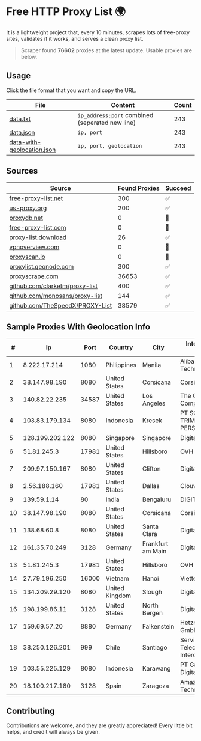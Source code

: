 
# Free HTTP Proxy List 🌍

It is a lightweight project that, every 10 minutes, scrapes lots of free-proxy sites, validates if it works, and serves a clean proxy list.


> Scraper found **76602** proxies at the latest update. Usable proxies are below.

## Usage

Click the file format that you want and copy the URL.


|File|Content|Count|
|----|-------|-----|
|[data.txt](https://raw.githubusercontent.com/themiralay/Proxy-List-World/master/data.txt)|`ip_address:port` combined (seperated new line)|243|
|[data.json](https://raw.githubusercontent.com/themiralay/Proxy-List-World/master/data.json)|`ip, port`|243|
|[data-with-geolocation.json](https://raw.githubusercontent.com/themiralay/Proxy-List-World/master/data-with-geolocation.json)|`ip, port, geolocation`|243|

## Sources

|Source|Found Proxies|Succeed|
|------|-------------|-------|
|[free-proxy-list.net](https://free-proxy-list.net)|300|✅|
|[us-proxy.org](https://www.us-proxy.org)|200|✅|
|[proxydb.net](http://proxydb.net)|0|🚫|
|[free-proxy-list.com](https://free-proxy-list.com/?page=&port=&type%5B%5D=http&type%5B%5D=https&up_time=0&search=Search)|0|🚫|
|[proxy-list.download](https://www.proxy-list.download/HTTP)|26|✅|
|[vpnoverview.com](https://vpnoverview.com/privacy/anonymous-browsing/free-proxy-servers)|0|🚫|
|[proxyscan.io](https://www.proxyscan.io)|0|🚫|
|[proxylist.geonode.com](https://proxylist.geonode.com/api/proxy-list?limit=300&page=1&sort_by=lastChecked&sort_type=desc&protocols=http,https)|300|✅|
|[proxyscrape.com](https://api.proxyscrape.com/v2/?request=displayproxies&protocol=http&timeout=10000&country=all&ssl=all&anonymity=all)|36653|✅|
|[github.com/clarketm/proxy-list](https://raw.githubusercontent.com/clarketm/proxy-list/master/proxy-list-raw.txt)|400|✅|
|[github.com/monosans/proxy-list](https://raw.githubusercontent.com/monosans/proxy-list/main/proxies/http.txt)|144|✅|
|[github.com/TheSpeedX/PROXY-List](https://raw.githubusercontent.com/TheSpeedX/PROXY-List/master/http.txt)|38579|✅|


## Sample Proxies With Geolocation Info

|#|Ip|Port|Country|City|Internet Service Provider|
|-|--|----|-------|----|-------------------------|
|1|8.222.17.214|1080|Philippines|Manila|Alibaba (US) Technology Co., Ltd.|
|2|38.147.98.190|8080|United States|Corsicana|Corsicana ISD|
|3|140.82.22.235|34587|United States|Los Angeles|The Constant Company|
|4|103.83.179.134|8080|Indonesia|Kresek|PT SOLUSI TRIMEGAH PERSADA|
|5|128.199.202.122|8080|Singapore|Singapore|DigitalOcean, LLC|
|6|51.81.245.3|17981|United States|Hillsboro|OVH SAS|
|7|209.97.150.167|8080|United States|Clifton|DigitalOcean, LLC|
|8|2.56.188.160|17981|United States|Dallas|Clouvider Limited|
|9|139.59.1.14|80|India|Bengaluru|DIGITALOCEAN|
|10|38.147.98.190|8080|United States|Corsicana|Corsicana ISD|
|11|138.68.60.8|8080|United States|Santa Clara|DigitalOcean, LLC|
|12|161.35.70.249|3128|Germany|Frankfurt am Main|DigitalOcean, LLC|
|13|51.81.245.3|17981|United States|Hillsboro|OVH SAS|
|14|27.79.196.250|16000|Vietnam|Hanoi|Viettel Corporation|
|15|134.209.29.120|8080|United Kingdom|Slough|DigitalOcean, LLC|
|16|198.199.86.11|3128|United States|North Bergen|DigitalOcean, LLC|
|17|159.69.57.20|8880|Germany|Falkenstein|Hetzner Online GmbH|
|18|38.250.126.201|999|Chile|Santiago|Servicios De Telecomunicaciones Intercable Ltda.|
|19|103.55.225.129|8080|Indonesia|Karawang|PT Gapura Era Digital|
|20|18.100.217.180|3128|Spain|Zaragoza|Amazon Technologies Inc.|



## Contributing

Contributions are welcome, and they are greatly appreciated! Every
little bit helps, and credit will always be given.

